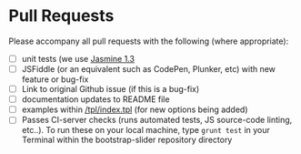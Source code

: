 Pull Requests
=============
Please accompany all pull requests with the following (where appropriate):

- [ ] unit tests (we use [Jasmine 1.3](http://jasmine.github.io/1.3/introduction.html)
- [ ] JSFiddle (or an equivalent such as CodePen, Plunker, etc) with new feature or bug-fix
- [ ] Link to original Github issue (if this is a bug-fix)
- [ ] documentation updates to README file
- [ ] examples within [/tpl/index.tpl](https://github.com/seiyria/bootstrap-slider/blob/master/tpl/index.tpl) (for new options being added)
- [ ] Passes CI-server checks (runs automated tests, JS source-code linting, etc..). To run these on your local machine, type `grunt test` in your Terminal within the bootstrap-slider repository directory
